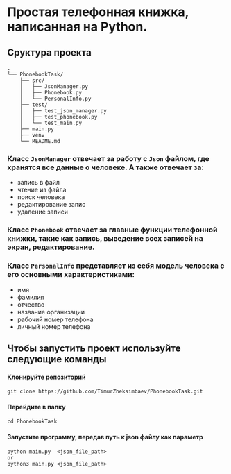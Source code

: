 # Простая телефонная книжка, написанная на Python.

## Сруктура проекта
```
.
└── PhonebookTask/
    ├── src/
    │   ├── JsonManager.py
    │   ├── Phonebook.py
    │   └── PersonalInfo.py
    ├── test/
    │   ├── test_json_manager.py
    │   ├── test_phonebook.py
    │   └── test_main.py
    ├── main.py
    ├── venv
    └── README.md
```
### Класс `JsonManager` отвечает за работу с `Json` файлом, где хранятся все данные о человеке. А также отвечает за:
- запись в файл
- чтение из файла
- поиск человека
- редактирование запис
- удаление записи

### Класс `Phonebook` отвечает за главные функции телефонной книжки, такие как запись, выведение всех записей на экран, редактирование.

### Класс `PersonalInfo` представляет из себя модель человека с его основными характеристиками:
- имя
- фамилия
- отчество
- название организации
- рабочий номер телефона
- личный номер телефона

## Чтобы запустить проект используйте следующие команды
#### Клонируйте репозиторий
    git clone https://github.com/TimurZheksimbaev/PhonebookTask.git
#### Перейдите в папку
    cd PhonebookTask
#### Запустите программу, передав путь к json файлу как параметр
    python main.py  <json_file_path>
    or
    python3 main.py <json_file_path>

